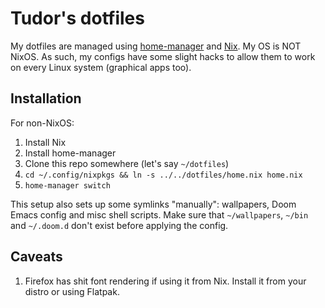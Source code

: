 # Tudor's dotfiles

My dotfiles are managed using [home-manager](https://github.com/rycee/home-manager) and [Nix](https://nixos.org/).
My OS is NOT NixOS. As such, my configs have some slight hacks to allow them to work on every Linux system (graphical apps too).

## Installation

For non-NixOS:

1. Install Nix
2. Install home-manager
3. Clone this repo somewhere (let's say `~/dotfiles`)
4. `cd ~/.config/nixpkgs && ln -s ../../dotfiles/home.nix home.nix`
5. `home-manager switch`

This setup also sets up some symlinks "manually": wallpapers, Doom Emacs config and misc shell scripts.
Make sure that `~/wallpapers`, `~/bin` and `~/.doom.d` don't exist before applying the config.

## Caveats

1. Firefox has shit font rendering if using it from Nix. Install it from your distro or using Flatpak.
